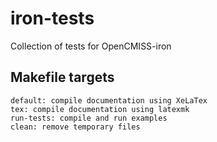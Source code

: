 # iron-tests
Collection of tests for OpenCMISS-iron

## Makefile targets
	default: compile documentation using XeLaTex
	tex: compile documentation using latexmk
	run-tests: compile and run examples
	clean: remove temporary files

